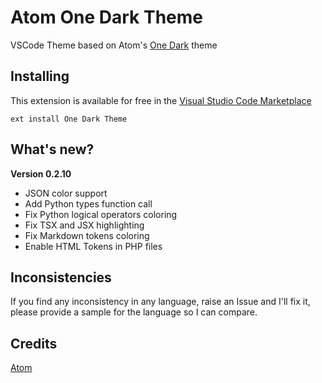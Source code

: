 # Atom One Dark Theme

VSCode Theme based on Atom's [One Dark](https://github.com/atom/one-dark-syntax) theme

## Installing

This extension is available for free in the [Visual Studio Code Marketplace](https://marketplace.visualstudio.com/items/akamud.vscode-theme-onedark)  
```
ext install One Dark Theme
```

## What's new?

**Version 0.2.10**
* JSON color support
* Add Python types function call
* Fix Python logical operators coloring
* Fix TSX and JSX highlighting
* Fix Markdown tokens coloring
* Enable HTML Tokens in PHP files

## Inconsistencies 

If you find any inconsistency in any language, raise an Issue and I'll fix it, please provide a sample for the language so I can compare. 

## Credits

[Atom](https://github.com/atom)